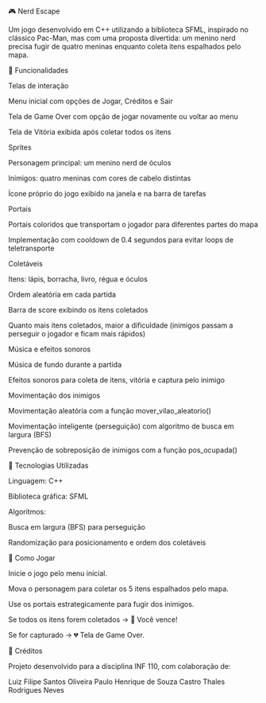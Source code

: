 🎮 Nerd Escape

Um jogo desenvolvido em C++ utilizando a biblioteca SFML, inspirado no clássico Pac-Man, mas com uma proposta divertida: um menino nerd precisa fugir de quatro meninas enquanto coleta itens espalhados pelo mapa.

📌 Funcionalidades

Telas de interação

Menu inicial com opções de Jogar, Créditos e Sair

Tela de Game Over com opção de jogar novamente ou voltar ao menu

Tela de Vitória exibida após coletar todos os itens

Sprites

Personagem principal: um menino nerd de óculos

Inimigos: quatro meninas com cores de cabelo distintas

Ícone próprio do jogo exibido na janela e na barra de tarefas

Portais

Portais coloridos que transportam o jogador para diferentes partes do mapa

Implementação com cooldown de 0.4 segundos para evitar loops de teletransporte

Coletáveis

Itens: lápis, borracha, livro, régua e óculos

Ordem aleatória em cada partida

Barra de score exibindo os itens coletados

Quanto mais itens coletados, maior a dificuldade (inimigos passam a perseguir o jogador e ficam mais rápidos)

Música e efeitos sonoros

Música de fundo durante a partida

Efeitos sonoros para coleta de itens, vitória e captura pelo inimigo

Movimentação dos inimigos

Movimentação aleatória com a função mover_vilao_aleatorio()

Movimentação inteligente (perseguição) com algoritmo de busca em largura (BFS)

Prevenção de sobreposição de inimigos com a função pos_ocupada()

🚀 Tecnologias Utilizadas

Linguagem: C++

Biblioteca gráfica: SFML

Algoritmos:

Busca em largura (BFS) para perseguição

Randomização para posicionamento e ordem dos coletáveis

🎯 Como Jogar

Inicie o jogo pelo menu inicial.

Mova o personagem para coletar os 5 itens espalhados pelo mapa.

Use os portais estrategicamente para fugir dos inimigos.

Se todos os itens forem coletados → 🎉 Você vence!

Se for capturado → 💔 Tela de Game Over.

👥 Créditos

Projeto desenvolvido para a disciplina INF 110, com colaboração de:

Luiz Filipe Santos Oliveira
Paulo Henrique de Souza Castro
Thales Rodrigues Neves
